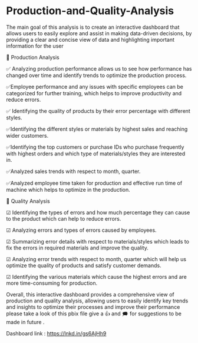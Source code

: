 # Production-and-Quality-Analysis
The main goal of this analysis is to create an interactive dashboard that allows users to easily explore and assist in making data-driven decisions, by providing a clear and concise view of data and highlighting important information for the user


📌 Production Analysis

✅ Analyzing production performance allows us to see how performance has changed over time and identify trends to optimize the production process.

✅Employee performance and any issues with specific employees can be categorized for further training, which helps to improve productivity and reduce errors.

✅ Identifying the quality of products by their error percentage with different styles.

✅Identifying the different styles or materials by highest sales and reaching wider customers.

✅Identifying the top customers or purchase IDs who purchase frequently with highest orders and which type of materials/styles they are interested in.

✅Analyzed sales trends with respect to month, quarter.

✅Analyzed employee time taken for production and effective run time of machine which helps to optimize in the production.



📌 Quality Analysis

☑ Identifying the types of errors and how much percentage they can cause to the product which can help to reduce errors.

☑  Analyzing errors and types of errors caused by employees.

☑  Summarizing error details with respect to materials/styles which leads to fix the errors in required materials and improve the quality.

☑ Analyzing error trends with respect to month, quarter which will help us optimize the quality of products and satisfy customer demands.

☑ Identifying the various materials which cause the highest errors and are more time-consuming for production.


Overall, this interactive dashboard provides a comprehensive view of production and quality analysis, allowing users to easily identify key trends and insights to optimize their processes and improve their performance please take a look of this pbix file give a 👍 and 🗯 for suggestions to be made in future .

Dashboard link : https://lnkd.in/gs6AjHh9
